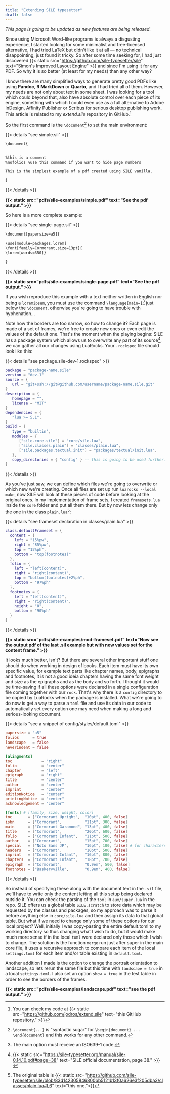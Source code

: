 ```yaml
---
title: "Extending SILE typesetter"
draft: false
---
```


<!-- This text is related to {{< static src="" text="this YouTube playlist" >}}. -->

*This page is going to be updated as new features are being released.*

Since using Microsoft Word-like programs is always a disgusting experience, I started looking for some minimalist and free-licensed alternative, I had tried LaTeX but didn't like it at all — no technical disappointing, just found it tricky. So after some time seeking for, I had just discovered {{< static src="https://github.com/sile-typesetter/sile" text="Simon's Improved Layout Engine" >}} and since I'm using it for any PDF. So why it is so better (at least for my needs) than any other way?

I know there are many simplified ways to generate pretty good PDFs like using **Pandoc**, **R MarkDown** or **Quarto**, and I had tried all of them. However, my needs are not only about text in some sheet. I was looking for a tool which could beyond that, also have absolute control over each piece of its engine, something with which I could even use as a full alternative to Adobe InDesign, Affinity Publisher or Scribus for serious desktop publishing work. This article is related to my *extend.sile* repository in GitHub.[^github]

So the first command is the `\document`[^sugar] to set the main environment:

{{< details "see simple.sil" >}}

```txt
\document{


%this is a comment
%nofolios %use this command if you want to hide page numbers

This is the simplest example of a pdf created using SILE vanilla.

}
```

{{< /details >}}

**{{< static src="pdfs/sile-examples/simple.pdf" text="See the pdf output." >}}**

So here is a more complete example:

{{< details "see single-page.sil" >}}

```txt
\document[papersize=a5]{

\use[module=packages.lorem]
\font[family=Cormorant,size=13pt]{
\lorem[words=350]}

}
```

{{< /details >}}

**{{< static src="pdfs/sile-examples/single-page.pdf" text="See the pdf output." >}}**

If you wish reproduce this example with a text neither written in English nor being a `loremipsum`, you must use the command `\language[main=]`[^lang] just below the `\document`, otherwise you're going to have trouble with hyphenation...

Note how the borders are too narrow, so how to change it? Each page is made of a set of frames, we're free to create new ones or even edit the values of the default one. That's the moment when the playing begins: SILE has a package system which allows us to overwrite any part of its source[^doc], we can gather all our changes using LuaRocks. Your `.rockspec` file should look like this:

{{< details "see package.sile-dev-1.rockspec" >}}

```lua
package = "package-name.sile"
version = "dev-1"
source = {
   url = "git+ssh://git@github.com/username/package-name.sile.git"
}
description = {
   homepage = "",
   license = "MIT"
}
dependencies = {
   "lua >= 5.1",
}
build = {
   type = "builtin",
   modules = {
      ["sile.core.sile"] = "core/sile.lua",
      ["sile.classes.plain"] = "classes/plain.lua",
      ["sile.packages.textual.init"] = "packages/textual/init.lua",
   },
   copy_directories = { "config" } -- this is going to be used further...
}
```

{{< /details >}}

As you've just saw, we can define which files we're going to overwrite or which new we're creating. Once all files are set up run `luarocks --local make`, now SILE will look at these pieces of code before looking at the original ones. In my implementation of frame sets, I created `framesets.lua` inside the `core` folder and put all them there. But by now lets change only the one in the class `plain.lua`[^plain]:

{{< details "see frameset declaration in classes/plain.lua" >}}

```lua
class.defaultFrameset = {
  content = {
    left = "15%pw",
    right = "85%pw",
    top = "15%ph",
    bottom = "top(footnotes)"
  },
  folio = {
    left = "left(content)",
    right = "right(content)",
    top = "bottom(footnotes)+2%ph",
    bottom = "97%ph"
  },
  footnotes = {
    left = "left(content)",
    right = "right(content)",
    height = "0",
    bottom = "90%ph"
  }
}
```

{{< /details >}}

**{{< static src="pdfs/sile-examples/mod-frameset.pdf" text="Now see the output pdf of the last .sil example but with new values set for the content frame." >}}**

It looks much better, isn't? But there are several other important stuff one should do when working in design of books. Each item must have its own specific value, for example text parts like chapter names, body, epigraphs and footnotes, it is not a good ideia chapters having the same font weight and size as the epigraphs and as the body and so forth. I thought it would be time-saving if all these options were declared in a single configuration file coming together with our `rock`. That's why there is a `config` directory to be copied by LuaRocks when the package is installed. What we're going to do now is get a way to parse a `toml` file and use its data in our code to automatically set every option one may need when making a long and serious-looking document.

{{< details "see a snippet of config/styles/default.toml" >}}

```toml
papersize = "a5"
folios      = true
landscape   = false
neverindent = false

[alingments]
toc             = "right"
folio           = "center"
chapter         = "left"
epigraph        = "right"
title           = "center"
author          = "center"
imprint         = "center"
editionNotice   = "center"
printingNotice  = "center"
acknowledgement = "center"

[fonts] # [family, size, weight, color]
toc       = ["Cormorant Upright",  "10pt", 400, false]
isbn      = ["Cormorant",          "11pt", 300, false]
main      = ["Cormorant Garamond", "13pt", 400, false]
title     = ["Cormorant",          "20pt", 600, false]
folio     = ["Cormorant Infant",   "11pt", 500, false]
author    = ["Cormorant",          "15pt", 700, false]
special   = ["Noto Sans JP",       "16pt", 100, false] # for characters like ▩▤▧⌘
headers   = ["Cormorant",          "10pt", 500, false]
imprint   = ["Cormorant Infant",   "16pt", 800, false]
chapters  = ["Cormorant Infant",   "18pt", 700, false]
epigraph  = ["Cormorant",          "0.9em", 500, false]
footnotes = ["Baskervville",       "0.9em", 400, false]
```

{{< /details >}}

So instead of specifying these along with the document text in the `.sil` file, we'll have to write only the content letting all this setup being declared outside it. You can check the parsing of the `toml` in `aux/super.lua` in the repo. SILE offers us a global table `SILE.scratch` to store data which may be requested by the classes and packages, so my approach was to parse it before anything else in `core/sile.lua` and then assign its data to that global table. But what if we need to change only some of these options for our local project? Well, initially I was copy-pasting the entire default.toml to my working directory so thus changing what I wish to do, but it would make much more sense if in the local `toml` were declared only those which I wish to change. The solution is the function `merge` run just after super in the main core file, it uses a recursive approach to compare each item of the local `settings.toml` for each item and/or table existing in `default.toml`.

Another addition I made is the option to change the portrait orientation to landscape, so lets rerun the same file but this time with `landscape = true` in a local `settings.toml`. I also set an option `show = true` in the test table in order to see the borders of the frames.

**{{< static src="pdfs/sile-examples/landscape.pdf" text="see the pdf output." >}}**

[^github]: You can check my code at {{< static src="https://github.com/jodros/extend.sile" text="this GitHub repository." >}}
[^sugar]: `\document{...}` is "syntactic sugar" for `\begin{document} ... \end{document}` and this works for any other command.
[^lang]: The main option must receive an ISO639-1 code.
[^doc]: {{< static src="https://sile-typesetter.org/manual/sile-0.14.10.pdf#page=38" text="SILE official documentation, page 38." >}}
[^plain]: The original table is {{< static src="https://github.com/sile-typesetter/sile/blob/83d142305846800bb5121b13f0a626e3f205dba3/classes/plain.lua#L6" text="this one.">}}
